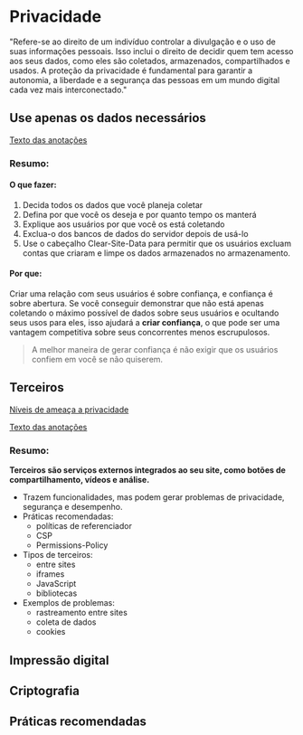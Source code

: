 # Privacidade
"Refere-se ao direito de um indivíduo controlar a divulgação e o uso de suas informações pessoais. Isso inclui o direito de decidir quem tem acesso aos seus dados, como eles são coletados, armazenados, compartilhados e usados. A proteção da privacidade é fundamental para garantir a autonomia, a liberdade e a segurança das pessoas em um mundo digital cada vez mais interconectado."

## Use apenas os dados necessários
[Texto das anotações](https://github.com/xzxjesse/seguranca_digital/blob/main/DevWeb/Learn%20Privacy/Use%20apenas%20os%20dados%20necess%C3%A1rios.md )

### Resumo:
#### O que fazer:

1. Decida todos os dados que você planeja coletar
2. Defina por que você os deseja e por quanto tempo os manterá
4. Explique aos usuários por que você os está coletando
5. Exclua-o dos bancos de dados do servidor depois de usá-lo
6. Use o cabeçalho Clear-Site-Data para permitir que os usuários excluam contas que criaram e limpe os dados armazenados no armazenamento.

#### Por que:
Criar uma relação com seus usuários é sobre confiança, e confiança é sobre abertura. Se você conseguir demonstrar que não está apenas coletando o máximo possível de dados sobre seus usuários e ocultando seus usos para eles, isso ajudará a **criar confiança**, o que pode ser uma vantagem competitiva sobre seus concorrentes menos escrupulosos.

> A melhor maneira de gerar confiança é não exigir que os usuários confiem em você se não quiserem.
## Terceiros

[Níveis de ameaça a privacidade](https://w3cping.github.io/privacy-threat-model/#high-level-threats)

[Texto das anotações](https://github.com/xzxjesse/seguranca_digital/blob/main/DevWeb/Learn%20Privacy/Terceiros.md )

### Resumo:

**Terceiros são serviços externos integrados ao seu site, como botões de compartilhamento, vídeos e análise.**

- Trazem funcionalidades, mas podem gerar problemas de privacidade, segurança e desempenho.
- Práticas recomendadas:
    - políticas de referenciador
    - CSP
    - Permissions-Policy
- Tipos de terceiros: 
    - entre sites
    - iframes
    - JavaScript
    - bibliotecas
- Exemplos de problemas: 
    - rastreamento entre sites
    - coleta de dados
    - cookies

## Impressão digital

## Criptografia

## Práticas recomendadas
